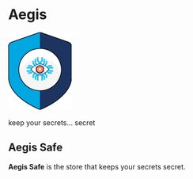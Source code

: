 # Aegis

![Aegis](../../assets/aegis-icon.png "Aegis")

keep your secrets… secret

## Aegis Safe

**Aegis Safe** is the store that keeps your secrets secret.
